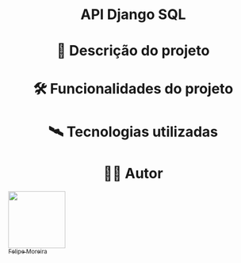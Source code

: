 # <h1 align = "center">API Django SQL</h1>

# <h1 align = "center">🧾 Descrição do projeto</h1>

# <h1 align = "center">🛠 Funcionalidades do projeto</h1>

# <h1 align="center">🛰️ Tecnologias utilizadas</h1>

# <h1 align="center">👨‍💻 Autor</h1>

 [<img src="https://avatars.githubusercontent.com/u/104744113?v=4" width=115><br><sub>Felipe Moreira</sub>](https://github.com/FelipeM0reira) 
